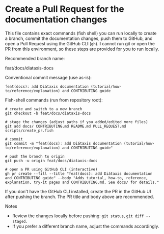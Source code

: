 # Create a Pull Request for the documentation changes

This file contains exact commands (fish shell) you can run locally to create a branch, commit the documentation changes, push them to GitHub, and open a Pull Request using the GitHub CLI (`gh`). I cannot run git or open the PR from this environment, so these steps are provided for you to run locally.

Recommended branch name:

feat/docs/diataxis-docs

Conventional commit message (use as-is):

```
feat(docs): add Diátaxis documentation (tutorial/how-to/reference/explanation) and CONTRIBUTING guide
```

Fish-shell commands (run from repository root):

```fish
# create and switch to a new branch
git checkout -b feat/docs/diataxis-docs

# stage the changes (adjust paths if you added/edited more files)
git add docs/ CONTRIBUTING.md README.md PULL_REQUEST.md scripts/create_pr.fish

# commit
git commit -m "feat(docs): add Diátaxis documentation (tutorial/how-to/reference/explanation) and CONTRIBUTING guide"

# push the branch to origin
git push -u origin feat/docs/diataxis-docs

# open a PR using GitHub CLI (interactive)
gh pr create --fill --title "feat(docs): add Diátaxis documentation and CONTRIBUTING guide" --body "Adds tutorial, how-to, reference, explanation, try-it pages and CONTRIBUTING.md. See docs/ for details."
```

If you don't have the GitHub CLI installed, create the PR in the GitHub UI after pushing the branch. The PR title and body above are recommended.

Notes
- Review the changes locally before pushing: `git status`, `git diff --staged`.
- If you prefer a different branch name, adjust the commands accordingly.
